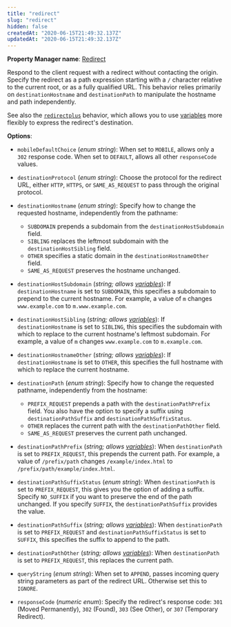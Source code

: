 ```yaml
---
title: "redirect"
slug: "redirect"
hidden: false
createdAt: "2020-06-15T21:49:32.137Z"
updatedAt: "2020-06-15T21:49:32.137Z"
---
```

__Property Manager name__: [Redirect](https://control.akamai.com/wh/CUSTOMER/AKAMAI/en-US/WEBHELP/property-manager/property-manager-help/csh_lookup.html?id=PM_0069)

Respond to the client request with a redirect without contacting the origin. Specify the redirect as a path expression starting with a `/` character relative to the current root, or as a fully qualified URL. This behavior relies primarily on `destinationHostname` and `destinationPath` to manipulate the hostname and path independently.

See also the [`redirectplus`](#redirectplus) behavior, which allows you to use [variables](#vf) more flexibly to express the redirect's destination.

__Options__:

<div class="option" markdown="1" id="redirect.mobileDefaultChoice" >

- `mobileDefaultChoice` (_enum string_): When set to `MOBILE`, allows only a `302` response code. When set to `DEFAULT`, allows all other `responseCode` values.

</div>

<div class="option" markdown="1" id="redirect.destinationProtocol" >

- `destinationProtocol` (_enum string_): Choose the protocol for the redirect URL, either `HTTP`, `HTTPS`, or `SAME_AS_REQUEST` to pass through the original protocol.

</div>

<div class="option" markdown="1" id="redirect.destinationHostname" >

- `destinationHostname` (_enum string_): Specify how to change the requested hostname, independently from the pathname:

    - `SUBDOMAIN` prepends a subdomain from the     `destinationHostSubdomain` field.
    - `SIBLING` replaces the leftmost subdomain with the     `destinationHostSibling` field.
    - `OTHER` specifies a static domain in the     `destinationHostnameOther` field.
    - `SAME_AS_REQUEST` preserves the hostname unchanged.

</div>

<div class="option" markdown="1" id="redirect.destinationHostSubdomain" >

- `destinationHostSubdomain` (_string; allows [variables](#vf)_): If `destinationHostname` is set to `SUBDOMAIN`, this specifies a subdomain to prepend to the current hostname. For example, a value of `m` changes `www.example.com` to `m.www.example.com`.

</div>

<div class="option" markdown="1" id="redirect.destinationHostSibling" >

- `destinationHostSibling` (_string; allows [variables](#vf)_): If `destinationHostname` is set to `SIBLING`, this specifies the subdomain with which to replace to the current hostname's leftmost subdomain. For example, a value of `m` changes `www.example.com` to `m.example.com`.

</div>

<div class="option" markdown="1" id="redirect.destinationHostnameOther" >

- `destinationHostnameOther` (_string; allows [variables](#vf)_): If `destinationHostname` is set to `OTHER`, this specifies the full hostname with which to replace the current hostname.

</div>

<div class="option" markdown="1" id="redirect.destinationPath" >

- `destinationPath` (_enum string_): Specify how to change the requested pathname, independently from the hostname:

    - `PREFIX_REQUEST` prepends a path with the     `destinationPathPrefix` field. You also have the option to     specify a suffix using `destinationPathSuffix` and     `destinationPathSuffixStatus`.
    - `OTHER` replaces the current path with the     `destinationPathOther` field.
    - `SAME_AS_REQUEST` preserves the current path unchanged.

</div>

<div class="option" markdown="1" id="redirect.destinationPathPrefix" >

- `destinationPathPrefix` (_string; allows [variables](#vf)_): When `destinationPath` is set to `PREFIX_REQUEST`, this prepends the current path. For example, a value of `/prefix/path` changes `/example/index.html` to `/prefix/path/example/index.html`.

</div>

<div class="option" markdown="1" id="redirect.destinationPathSuffixStatus" >

- `destinationPathSuffixStatus` (_enum string_): When `destinationPath` is set to `PREFIX_REQUEST`, this gives you the option of adding a suffix. Specify `NO_SUFFIX` if you want to preserve the end of the path unchanged. If you specify `SUFFIX`, the `destinationPathSuffix` provides the value.

</div>

<div class="option" markdown="1" id="redirect.destinationPathSuffix" >

- `destinationPathSuffix` (_string; allows [variables](#vf)_): When `destinationPath` is set to `PREFIX_REQUEST` and `destinationPathSuffixStatus` is set to `SUFFIX`, this specifies the suffix to append to the path.

</div>

<div class="option" markdown="1" id="redirect.destinationPathOther" >

- `destinationPathOther` (_string; allows [variables](#vf)_): When `destinationPath` is set to `PREFIX_REQUEST`, this replaces the current path.

</div>

<div class="option" markdown="1" id="redirect.queryString" >

- `queryString` (_enum string_): When set to `APPEND`, passes incoming query string parameters as part of the redirect URL. Otherwise set this to `IGNORE`.

</div>

<div class="option" markdown="1" id="redirect.responseCode" >

- `responseCode` (_numeric enum_): Specify the redirect's response code: `301` (Moved Permanently), `302` (Found), `303` (See Other), or `307` (Temporary Redirect).

</div>

</div>

<div class="feature" data-feature="redirectplus" markdown="1">

